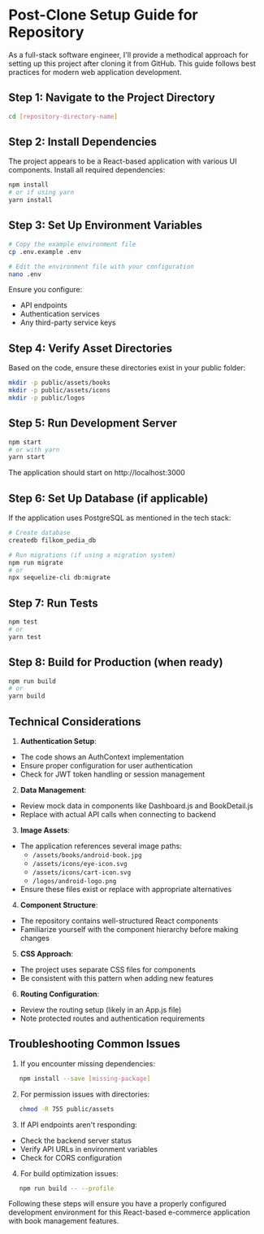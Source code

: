 # Post-Clone Setup Guide for Repository

As a full-stack software engineer, I'll provide a methodical approach for setting up this project after cloning it from GitHub. This guide follows best practices for modern web application development.

## Step 1: Navigate to the Project Directory

```bash
cd [repository-directory-name]
```

## Step 2: Install Dependencies

The project appears to be a React-based application with various UI components. Install all required dependencies:

```bash
npm install
# or if using yarn
yarn install
```

## Step 3: Set Up Environment Variables

```bash
# Copy the example environment file
cp .env.example .env

# Edit the environment file with your configuration
nano .env
```

Ensure you configure:

- API endpoints
- Authentication services
- Any third-party service keys

## Step 4: Verify Asset Directories

Based on the code, ensure these directories exist in your public folder:

```bash
mkdir -p public/assets/books
mkdir -p public/assets/icons
mkdir -p public/logos
```

## Step 5: Run Development Server

```bash
npm start
# or with yarn
yarn start
```

The application should start on http://localhost:3000

## Step 6: Set Up Database (if applicable)

If the application uses PostgreSQL as mentioned in the tech stack:

```bash
# Create database
createdb filkom_pedia_db

# Run migrations (if using a migration system)
npm run migrate
# or
npx sequelize-cli db:migrate
```

## Step 7: Run Tests

```bash
npm test
# or
yarn test
```

## Step 8: Build for Production (when ready)

```bash
npm run build
# or
yarn build
```

## Technical Considerations

1. **Authentication Setup**:

- The code shows an AuthContext implementation
- Ensure proper configuration for user authentication
- Check for JWT token handling or session management

2. **Data Management**:

- Review mock data in components like Dashboard.js and BookDetail.js
- Replace with actual API calls when connecting to backend

3. **Image Assets**:

- The application references several image paths:
    - `/assets/books/android-book.jpg`
    - `/assets/icons/eye-icon.svg`
    - `/assets/icons/cart-icon.svg`
    - `/logos/android-logo.png`
- Ensure these files exist or replace with appropriate alternatives

4. **Component Structure**:

- The repository contains well-structured React components
- Familiarize yourself with the component hierarchy before making changes

5. **CSS Approach**:

- The project uses separate CSS files for components
- Be consistent with this pattern when adding new features

6. **Routing Configuration**:

- Review the routing setup (likely in an App.js file)
- Note protected routes and authentication requirements

## Troubleshooting Common Issues

1. If you encounter missing dependencies:

```bash
   npm install --save [missing-package]
```

2. For permission issues with directories:

```bash
   chmod -R 755 public/assets
```

3. If API endpoints aren't responding:

- Check the backend server status
- Verify API URLs in environment variables
- Check for CORS configuration

4. For build optimization issues:

```bash
   npm run build -- --profile
```

Following these steps will ensure you have a properly configured development environment for this React-based e-commerce application with book management features.
